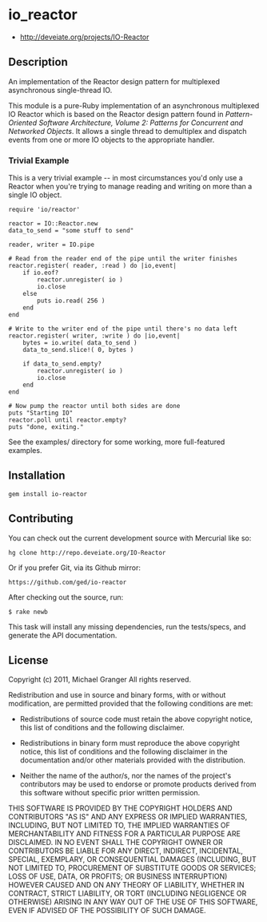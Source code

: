 # io_reactor

* http://deveiate.org/projects/IO-Reactor

## Description

An implementation of the Reactor design pattern for multiplexed asynchronous single-thread IO.

This module is a pure-Ruby implementation of an asynchronous multiplexed IO Reactor which is based on the Reactor design pattern found in _Pattern-Oriented Software Architecture, Volume 2: Patterns for Concurrent and Networked Objects_. It allows a single thread to demultiplex and dispatch events from one or more IO objects to the appropriate handler.

### Trivial Example

This is a very trivial example -- in most circumstances you'd only use a Reactor when you're trying to manage reading and writing on more than a single IO object.

	require 'io/reactor'
	
	reactor = IO::Reactor.new
	data_to_send = "some stuff to send"
	
	reader, writer = IO.pipe
	
	# Read from the reader end of the pipe until the writer finishes
	reactor.register( reader, :read ) do |io,event|
	    if io.eof?
	        reactor.unregister( io )
	        io.close
	    else
	        puts io.read( 256 )
	    end
	end
	
	# Write to the writer end of the pipe until there's no data left
	reactor.register( writer, :write ) do |io,event|
	    bytes = io.write( data_to_send )
	    data_to_send.slice!( 0, bytes )
	
	    if data_to_send.empty?
	        reactor.unregister( io )
	        io.close
	    end
	end
	
	# Now pump the reactor until both sides are done
	puts "Starting IO"
	reactor.poll until reactor.empty?
	puts "done, exiting."

See the examples/ directory for some working, more full-featured examples.


## Installation

    gem install io-reactor


## Contributing

You can check out the current development source with Mercurial like so:

    hg clone http://repo.deveiate.org/IO-Reactor

Or if you prefer Git, via its Github mirror:

    https://github.com/ged/io-reactor

After checking out the source, run:

	$ rake newb

This task will install any missing dependencies, run the tests/specs, and generate the API documentation.


## License

Copyright (c) 2011, Michael Granger
All rights reserved.

Redistribution and use in source and binary forms, with or without
modification, are permitted provided that the following conditions are met:

* Redistributions of source code must retain the above copyright notice,
  this list of conditions and the following disclaimer.

* Redistributions in binary form must reproduce the above copyright notice,
  this list of conditions and the following disclaimer in the documentation
  and/or other materials provided with the distribution.

* Neither the name of the author/s, nor the names of the project's
  contributors may be used to endorse or promote products derived from this
  software without specific prior written permission.

THIS SOFTWARE IS PROVIDED BY THE COPYRIGHT HOLDERS AND CONTRIBUTORS "AS IS"
AND ANY EXPRESS OR IMPLIED WARRANTIES, INCLUDING, BUT NOT LIMITED TO, THE
IMPLIED WARRANTIES OF MERCHANTABILITY AND FITNESS FOR A PARTICULAR PURPOSE ARE
DISCLAIMED. IN NO EVENT SHALL THE COPYRIGHT OWNER OR CONTRIBUTORS BE LIABLE
FOR ANY DIRECT, INDIRECT, INCIDENTAL, SPECIAL, EXEMPLARY, OR CONSEQUENTIAL
DAMAGES (INCLUDING, BUT NOT LIMITED TO, PROCUREMENT OF SUBSTITUTE GOODS OR
SERVICES; LOSS OF USE, DATA, OR PROFITS; OR BUSINESS INTERRUPTION) HOWEVER
CAUSED AND ON ANY THEORY OF LIABILITY, WHETHER IN CONTRACT, STRICT LIABILITY,
OR TORT (INCLUDING NEGLIGENCE OR OTHERWISE) ARISING IN ANY WAY OUT OF THE USE
OF THIS SOFTWARE, EVEN IF ADVISED OF THE POSSIBILITY OF SUCH DAMAGE.
